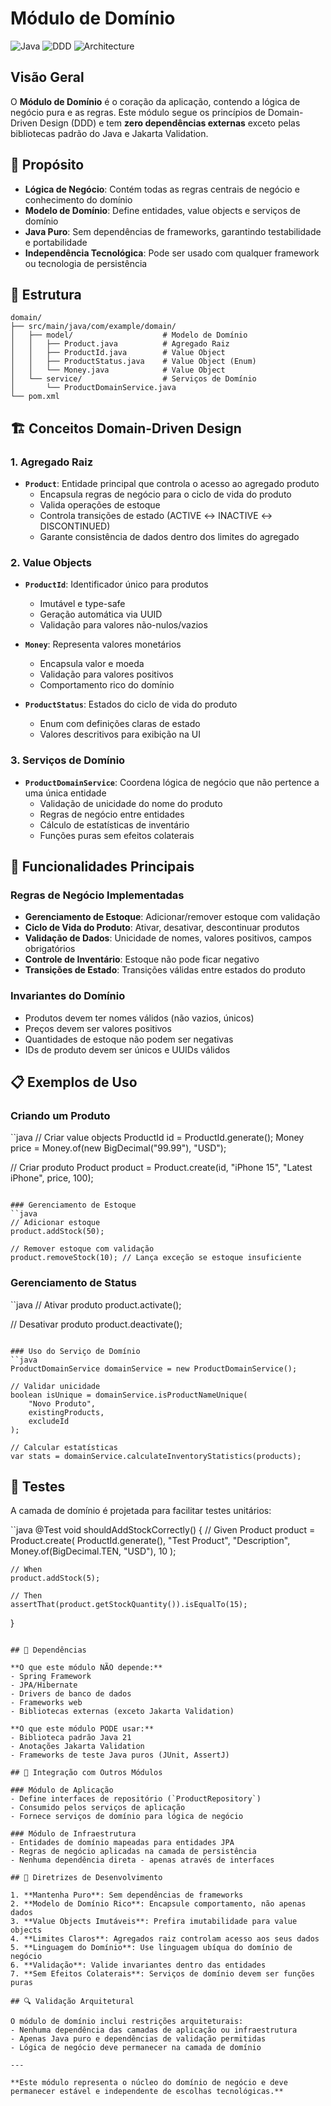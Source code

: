 # Módulo de Domínio

![Java](https://img.shields.io/badge/Java-21-orange?style=flat-square&logo=openjdk)
![DDD](https://img.shields.io/badge/DDD-Domain%20Driven%20Design-yellow?style=flat-square)
![Architecture](https://img.shields.io/badge/Layer-Domain-green?style=flat-square)

## Visão Geral

O **Módulo de Domínio** é o coração da aplicação, contendo a lógica de negócio pura e as regras. Este módulo segue os princípios de Domain-Driven Design (DDD) e tem **zero dependências externas** exceto pelas bibliotecas padrão do Java e Jakarta Validation.

## 🎯 Propósito

- **Lógica de Negócio**: Contém todas as regras centrais de negócio e conhecimento do domínio
- **Modelo de Domínio**: Define entidades, value objects e serviços de domínio
- **Java Puro**: Sem dependências de frameworks, garantindo testabilidade e portabilidade
- **Independência Tecnológica**: Pode ser usado com qualquer framework ou tecnologia de persistência

## 📁 Estrutura

```
domain/
├── src/main/java/com/example/domain/
│   ├── model/                    # Modelo de Domínio
│   │   ├── Product.java          # Agregado Raiz
│   │   ├── ProductId.java        # Value Object
│   │   ├── ProductStatus.java    # Value Object (Enum)
│   │   └── Money.java            # Value Object
│   └── service/                  # Serviços de Domínio
│       └── ProductDomainService.java
└── pom.xml
```

## 🏗️ Conceitos Domain-Driven Design

### 1. Agregado Raiz
- **`Product`**: Entidade principal que controla o acesso ao agregado produto
  - Encapsula regras de negócio para o ciclo de vida do produto
  - Valida operações de estoque
  - Controla transições de estado (ACTIVE ↔ INACTIVE ↔ DISCONTINUED)
  - Garante consistência de dados dentro dos limites do agregado

### 2. Value Objects
- **`ProductId`**: Identificador único para produtos
  - Imutável e type-safe
  - Geração automática via UUID
  - Validação para valores não-nulos/vazios

- **`Money`**: Representa valores monetários
  - Encapsula valor e moeda
  - Validação para valores positivos
  - Comportamento rico do domínio

- **`ProductStatus`**: Estados do ciclo de vida do produto
  - Enum com definições claras de estado
  - Valores descritivos para exibição na UI

### 3. Serviços de Domínio
- **`ProductDomainService`**: Coordena lógica de negócio que não pertence a uma única entidade
  - Validação de unicidade do nome do produto
  - Regras de negócio entre entidades
  - Cálculo de estatísticas de inventário
  - Funções puras sem efeitos colaterais

## 🔧 Funcionalidades Principais

### Regras de Negócio Implementadas
- **Gerenciamento de Estoque**: Adicionar/remover estoque com validação
- **Ciclo de Vida do Produto**: Ativar, desativar, descontinuar produtos
- **Validação de Dados**: Unicidade de nomes, valores positivos, campos obrigatórios
- **Controle de Inventário**: Estoque não pode ficar negativo
- **Transições de Estado**: Transições válidas entre estados do produto

### Invariantes do Domínio
- Produtos devem ter nomes válidos (não vazios, únicos)
- Preços devem ser valores positivos
- Quantidades de estoque não podem ser negativas
- IDs de produto devem ser únicos e UUIDs válidos

## 📋 Exemplos de Uso

### Criando um Produto
``java
// Criar value objects
ProductId id = ProductId.generate();
Money price = Money.of(new BigDecimal("99.99"), "USD");

// Criar produto
Product product = Product.create(id, "iPhone 15", "Latest iPhone", price, 100);
```

### Gerenciamento de Estoque
``java
// Adicionar estoque
product.addStock(50);

// Remover estoque com validação
product.removeStock(10); // Lança exceção se estoque insuficiente
```

### Gerenciamento de Status
``java
// Ativar produto
product.activate();

// Desativar produto
product.deactivate();
```

### Uso do Serviço de Domínio
``java
ProductDomainService domainService = new ProductDomainService();

// Validar unicidade
boolean isUnique = domainService.isProductNameUnique(
    "Novo Produto", 
    existingProducts, 
    excludeId
);

// Calcular estatísticas
var stats = domainService.calculateInventoryStatistics(products);
```

## 🧪 Testes

A camada de domínio é projetada para facilitar testes unitários:

``java
@Test
void shouldAddStockCorrectly() {
    // Given
    Product product = Product.create(
        ProductId.generate(),
        "Test Product",
        "Description",
        Money.of(BigDecimal.TEN, "USD"),
        10
    );
    
    // When
    product.addStock(5);
    
    // Then
    assertThat(product.getStockQuantity()).isEqualTo(15);
}
```

## 🚫 Dependências

**O que este módulo NÃO depende:**
- Spring Framework
- JPA/Hibernate
- Drivers de banco de dados
- Frameworks web
- Bibliotecas externas (exceto Jakarta Validation)

**O que este módulo PODE usar:**
- Biblioteca padrão Java 21
- Anotações Jakarta Validation
- Frameworks de teste Java puros (JUnit, AssertJ)

## 🔄 Integração com Outros Módulos

### Módulo de Aplicação
- Define interfaces de repositório (`ProductRepository`)
- Consumido pelos serviços de aplicação
- Fornece serviços de domínio para lógica de negócio

### Módulo de Infraestrutura
- Entidades de domínio mapeadas para entidades JPA
- Regras de negócio aplicadas na camada de persistência
- Nenhuma dependência direta - apenas através de interfaces

## 📝 Diretrizes de Desenvolvimento

1. **Mantenha Puro**: Sem dependências de frameworks
2. **Modelo de Domínio Rico**: Encapsule comportamento, não apenas dados
3. **Value Objects Imutáveis**: Prefira imutabilidade para value objects
4. **Limites Claros**: Agregados raiz controlam acesso aos seus dados
5. **Linguagem do Domínio**: Use linguagem ubíqua do domínio de negócio
6. **Validação**: Valide invariantes dentro das entidades
7. **Sem Efeitos Colaterais**: Serviços de domínio devem ser funções puras

## 🔍 Validação Arquitetural

O módulo de domínio inclui restrições arquiteturais:
- Nenhuma dependência das camadas de aplicação ou infraestrutura
- Apenas Java puro e dependências de validação permitidas
- Lógica de negócio deve permanecer na camada de domínio

---

**Este módulo representa o núcleo do domínio de negócio e deve permanecer estável e independente de escolhas tecnológicas.**